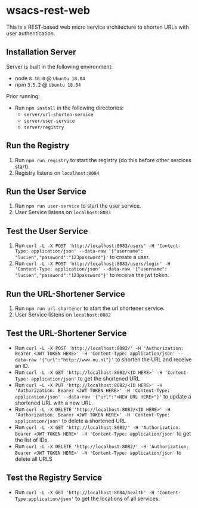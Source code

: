 # wsacs-rest-web
This is a REST-based web micro service architecture to shorten URLs with user authentication.

## Installation Server
Server is built in the following environment:
- node `8.10.0` @ `Ubuntu 18.04`
- npm `3.5.2` @ `Ubuntu 18.04`

Prior running:
- Run `npm install` in the following directories:
  * `server/url-shorten-service`
  * `server/user-service`
  * `server/registry`

## Run the Registry
1. Run `npm run registry` to start the registry (do this before other sercices start).
2. Registry listens on `localhost:8084`

## Run the User Service

1. Run `npm run user-service` to start the user service.
2. User Service listens on `localhost:8083`

## Test the User Service
1. Run `curl -L -X POST 'http://localhost:8083/users' -H 'Content-Type: application/json' --data-raw '{"username": "lucien","password":"123password"}'` to create a user.
2. Run `curl -L -X POST 'http://localhost:8083/users/login' -H 'Content-Type: application/json' --data-raw '{"username": "lucien","password":"123password"}'` to receive the jwt token.

## Run the URL-Shortener Service

1. Run `npm run url-shortener` to start the url shortener service.
2. User Service listens on `localhost:8082`

## Test the URL-Shortener Service

* Run `curl -L -X POST 'http://localhost:8082/' -H 'Authorization: Bearer <JWT TOKEN HERE>' -H 'Content-Type: application/json' --data-raw '{"url":"http://www.nu.nl"}'` to shorten the URL and receive an ID.
* Run `curl -L -X GET 'http://localhost:8082/<ID HERE>' -H 'Content-Type: application/json'` to get the shortened URL
* Run `curl -L -X PUT 'http://localhost:8082/<ID HERE>' -H 'Authorization: Bearer <JWT TOKEN HERE>' -H 'Content-Type: application/json' --data-raw '{"url":"<NEW URL HERE>"}'` to update a shortened URL with a new URL.
* Run `curl -L -X DELETE 'http://localhost:8082/<ID HERE>' -H 'Authorization: Bearer <JWT TOKEN HERE>' -H 'Content-Type: application/json'` to delete a shortened URL
* Run `curl -L -X GET 'http://localhost:8082/' -H 'Authorization: Bearer <JWT TOKEN HERE>' -H 'Content-Type: application/json'` to get the list of IDs.
* Run `curl -L -X DELETE 'http://localhost:8082/' -H 'Authorization: Bearer <JWT TOKEN HERE>' -H 'Content-Type: application/json'` to delete all URLS

## Test the Registry Service

* Run `curl -L -X GET 'http://localhost:8084/health' -H 'Content-Type:application/json'` to get the locations of all services.
